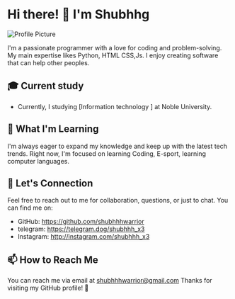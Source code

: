 # Hi there! 👋 I'm Shubhhg

![Profile Picture](https://graph.org/file/6bc974bfde437068a320d.jpg)

I'm a passionate programmer with a love for coding and problem-solving. My main expertise likes Python, HTML CSS,Js. I enjoy creating software that can help other peoples.

## 🎓 Current study

- Currently, I studying [Information technology ] at  Noble University.

## 🌱 What I'm Learning

I'm always eager to expand my knowledge and keep up with the latest tech trends. Right now, I'm focused on learning Coding, E-sport, learning computer languages.

## 💬 Let's Connection

Feel free to reach out to me for collaboration, questions, or just to chat. You can find me on:

- GitHub: https://github.com/shubhhhwarrior
- telegram: https://telegram.dog/shubhhh_x3
- Instagram: http://instagram.com/shubhhh_x3

## 📫 How to Reach Me

You can reach me via email at shubhhhwarrior@gmail.com
Thanks for visiting my GitHub profile! 🙂
